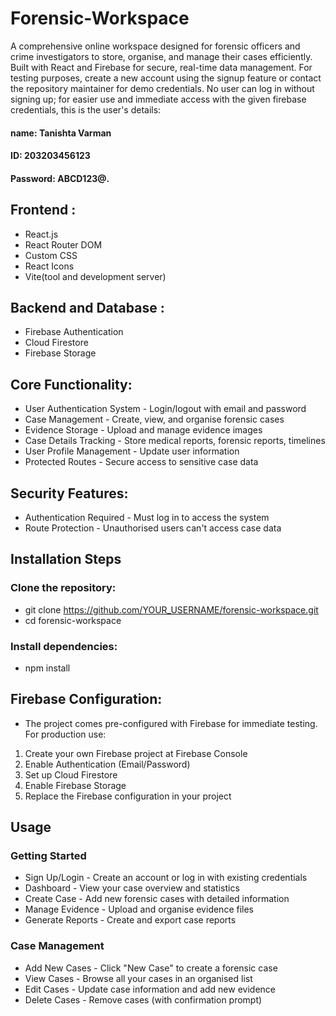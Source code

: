 # Forensic-Workspace

A comprehensive online workspace designed for forensic officers and crime investigators to store, organise, and manage their cases efficiently. Built with React and Firebase for secure, real-time data management.
For testing purposes, create a new account using the signup feature or contact the repository maintainer for demo credentials.
No user can log in without signing up; for easier use and immediate access with the given firebase credentials, this is the user's details:
#### name: Tanishta Varman 
#### ID: 203203456123  
#### Password: ABCD123@.

## Frontend :
- React.js
- React Router DOM
- Custom CSS
- React Icons
- Vite(tool and development server)

## Backend and Database :
- Firebase Authentication
- Cloud Firestore
- Firebase Storage 

## Core Functionality:

- User Authentication System - Login/logout with email and password
- Case Management - Create, view, and organise forensic cases
- Evidence Storage - Upload and manage evidence images
- Case Details Tracking - Store medical reports, forensic reports, timelines
- User Profile Management - Update user information
- Protected Routes - Secure access to sensitive case data

## Security Features:
- Authentication Required - Must log in to access the system
- Route Protection - Unauthorised users can't access case data

## Installation Steps

### Clone the repository:
- git clone https://github.com/YOUR_USERNAME/forensic-workspace.git
- cd forensic-workspace
### Install dependencies:
- npm install

## Firebase Configuration:
- The project comes pre-configured with Firebase for immediate testing. For production use:
1. Create your own Firebase project at Firebase Console
2. Enable Authentication (Email/Password)
3. Set up Cloud Firestore
4. Enable Firebase Storage
5. Replace the Firebase configuration in your project

## Usage
### Getting Started

- Sign Up/Login - Create an account or log in with existing credentials
- Dashboard - View your case overview and statistics
- Create Case - Add new forensic cases with detailed information
- Manage Evidence - Upload and organise evidence files
- Generate Reports - Create and export case reports

### Case Management

- Add New Cases - Click "New Case" to create a forensic case
- View Cases - Browse all your cases in an organised list
- Edit Cases - Update case information and add new evidence
- Delete Cases - Remove cases (with confirmation prompt)

